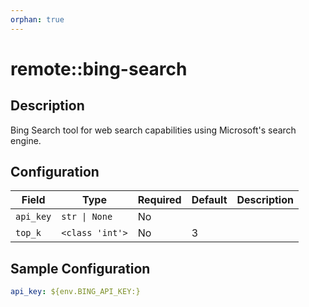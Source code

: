 ```yaml
---
orphan: true
---
```


# remote::bing-search

## Description

Bing Search tool for web search capabilities using Microsoft's search engine.

## Configuration

| Field | Type | Required | Default | Description |
|-------|------|----------|---------|-------------|
| `api_key` | `str \| None` | No |  |  |
| `top_k` | `<class 'int'>` | No | 3 |  |

## Sample Configuration

```yaml
api_key: ${env.BING_API_KEY:}

```

